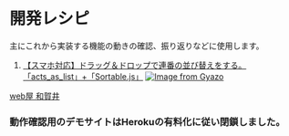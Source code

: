 # 開発レシピ

主にこれから実装する機能の動きの確認、振り返りなどに使用します。

1. [【スマホ対応】ドラッグ＆ドロップで連番の並び替えをする。「acts_as_list」+「Sortable.js」](https://www.webya-wagai.com/development/2021/02/08/acts_as_list-Sortable.html)
   [![Image from Gyazo](https://i.gyazo.com/ad9b17cb6e231e801669df9a4741829e.gif)](https://gyazo.com/ad9b17cb6e231e801669df9a4741829e)

[web屋 和賀井](https://webya-wagai.com/)

### 動作確認用のデモサイトはHerokuの有料化に従い閉鎖しました。